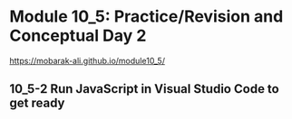 # Module 10_5: Practice/Revision and Conceptual Day 2
https://mobarak-ali.github.io/module10_5/

## 10_5-2 Run JavaScript in Visual Studio Code to get ready
